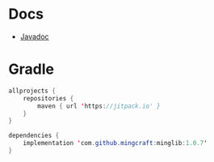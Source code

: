 # Docs
- [Javadoc](https://mingcraft.github.io/MingLib/)

# Gradle
```java
allprojects {
	repositories {
		maven { url 'https://jitpack.io' }
	}
}
```
```java
dependencies {
    implementation 'com.github.mingcraft:minglib:1.0.7'
}
```